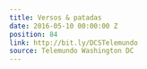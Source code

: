 ```yaml
---
title: Versos & patadas
date: 2016-05-10 00:00:00 Z
position: 84
link: http://bit.ly/DCSTelemundo
source: Telemundo Washington DC
---
```


